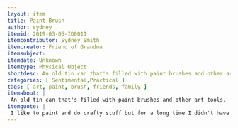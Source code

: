 ```yaml
---
layout: item
title: Paint Brush
author: sydney
itemid: 2019-03-05-ID0011
itemcontributor: Sydney Smith
itemcreator: Friend of Grandma
itemsubject: 
itemdate: Unknown
itemtype: Physical Object
shortdesc: An old tin can that's filled with paint brushes and other art tools
categories: [ Sentimental,Practical ]
tags: [ art, paint, brush, friends, family ]
itemabout: |
 An old tin can that's filled with paint brushes and other art tools.
itemquote: |
 I like to paint and do crafty stuff but for a long time I didn't have paint brushes other than the type that come from cheap paint-by-numbers. A friend of my grandma's gave me her paint brushes before she moved back to Arizona. 
---
```

